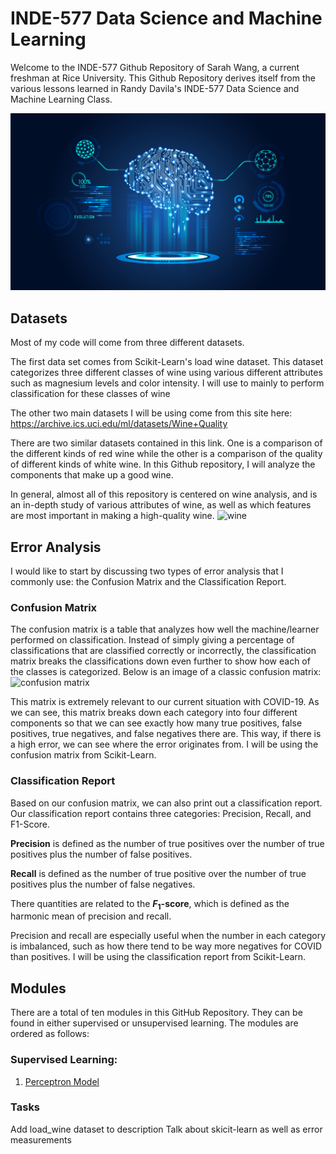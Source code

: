 # INDE-577 Data Science and Machine Learning
Welcome to the INDE-577 Github Repository of Sarah Wang, a current freshman at Rice University. This Github Repository derives itself from the various lessons learned in Randy Davila's INDE-577 Data Science and Machine Learning Class. 

![machine learning](https://github.com/sjw10/INDE-577/blob/main/machine_learning.jpg)

## Datasets
Most of my code will come from three different datasets. 

The first data set comes from Scikit-Learn's load wine dataset. This dataset categorizes three different classes of wine using various different attributes such as magnesium levels and color intensity. I will use to mainly to perform classification for these classes of wine

The other two main datasets I will be using come from this site here: https://archive.ics.uci.edu/ml/datasets/Wine+Quality

There are two similar datasets contained in this link. One is a comparison of the different kinds of red wine while the other is a comparison of the quality of different kinds of white wine. In this Github repository, I will analyze the components that make up a good wine.

In general, almost all of this repository is centered on wine analysis, and is an in-depth study of various attributes of wine, as well as which features are most important in making a high-quality wine. 
![wine](https://external-content.duckduckgo.com/iu/?u=http%3A%2F%2Fwww.walkingmountains.org%2Fwp-content%2Fuploads%2F2015%2F09%2FRed-Wine-on-Summer-Day.jpg&f=1&nofb=1)

## Error Analysis
I would like to start by discussing two types of error analysis that I commonly use: the Confusion Matrix and the Classification Report.

### Confusion Matrix
The confusion matrix is a table that analyzes how well the machine/learner performed on classification. Instead of simply giving a percentage of classifications that are classified correctly or incorrectly, the classification matrix breaks the classifications down even further to show how each of the classes is categorized. Below is an image of a classic confusion matrix:
![confusion matrix](https://external-content.duckduckgo.com/iu/?u=https%3A%2F%2Fwww.researchgate.net%2Fprofile%2FSteven_Mcelwee2%2Fpublication%2F327190637%2Ffigure%2Fdownload%2Ffig1%2FAS%3A662947315597312%401535070365706%2FConfusion-matrix-for-binary-classification.png&f=1&nofb=1)

This matrix is extremely relevant to our current situation with COVID-19. As we can see, this matrix breaks down each category into four different components so that we can see exactly how many true positives, false positives, true negatives, and false negatives there are. This way, if there is a high error, we can see where the error originates from. I will be using the confusion matrix from Scikit-Learn.

### Classification Report
Based on our confusion matrix, we can also print out a classification report. Our classification report contains three categories: Precision, Recall, and F1-Score.

**Precision** is defined as the number of true positives over the number of true positives plus the number of false positives.

**Recall** is defined as the number of true positive over the number of true positives plus the number of false negatives.

There quantities are related to the **$F_1$-score**, which is defined as the harmonic mean of precision and recall.

Precision and recall are especially useful when the number in each category is imbalanced, such as how there tend to be way more negatives for COVID than positives. I will be using the classification report from Scikit-Learn.

## Modules
There are a total of ten modules in this GitHub Repository. They can be found in either supervised or unsupervised learning. The modules are ordered as follows:

### Supervised Learning:
1. [Perceptron Model](https://github.com/sjw10/INDE-577/tree/main/Supervised%20Learning/1.%20Perceptron%20Model)

### Tasks
Add load_wine dataset to description
Talk about skicit-learn as well as error measurements
